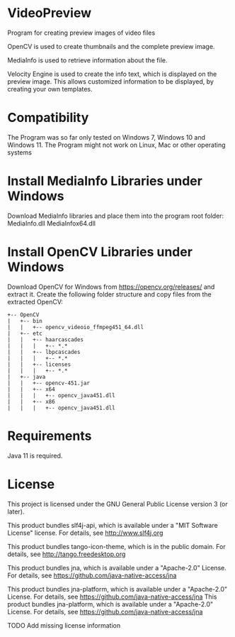 # VideoPreview
Program for creating preview images of video files

OpenCV is used to create thumbnails and the complete preview image.

MediaInfo is used to retrieve information about the file.

Velocity Engine is used to create the info text, which is displayed on the preview image.
This allows customized information to be displayed, by creating your own templates.

# Compatibility
The Program was so far only tested on Windows 7, Windows 10 and Windows 11.
The Program might not work on Linux, Mac or other operating systems

# Install MediaInfo Libraries under Windows
Download MediaInfo libraries and place them into the program root folder:
MediaInfo.dll
MediaInfox64.dll

# Install OpenCV Libraries under Windows
Download OpenCV for Windows from https://opencv.org/releases/ and extract it.
Create the following folder structure and copy files from the extracted OpenCV:

    +-- OpenCV
    |   +-- bin
    |   |   +-- opencv_videoio_ffmpeg451_64.dll
    |   +-- etc
    |   |   +-- haarcascades
    |   |   |   +-- *.*
    |   |   +-- lbpcascades
    |   |   |   +-- *.*
    |   |   +-- licenses
    |   |   |   +-- *.*
    |   +-- java
    |   |   +-- opencv-451.jar
    |   |   +-- x64
    |   |   |   +-- opencv_java451.dll
    |   |   +-- x86
    |   |   |   +-- opencv_java451.dll

# Requirements
Java 11 is required.

# License
This project is licensed under the GNU General Public License version 3 (or later).

This product bundles slf4j-api, which is available under a "MIT Software License" license. For details, see http://www.slf4j.org

This product bundles tango-icon-theme, which is in the public domain. For details, see http://tango.freedesktop.org

This product bundles jna, which is available under a "Apache-2.0" License. For details, see https://github.com/java-native-access/jna

This product bundles jna-platform, which is available under a "Apache-2.0" License. For details, see https://github.com/java-native-access/jna
This product bundles jna-platform, which is available under a "Apache-2.0" License. For details, see https://github.com/java-native-access/jna

TODO Add missing license information
